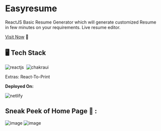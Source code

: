 # Easyresume
ReactJS Basic Resume Generator which will generate customized Resume in few minutes on your requirements.
Live resume editor.

[Visit Now](https://easyresumegen.netlify.app/) 🚀

## 🖥️ Tech Stack

![reactjs](https://img.shields.io/badge/React-20232A?style=for-the-badge&logo=react&logoColor=61DAFB)&nbsp;
![chakraui](https://img.shields.io/badge/Chakra--UI-319795?style=for-the-badge&logo=chakra-ui&logoColor=white)&nbsp;

Extras: React-To-Print

**Deployed On:**

![netlify](https://img.shields.io/badge/Netlify-00C7B7?style=for-the-badge&logo=netlify&logoColor=white)

## Sneak  Peek of Home Page 🙈 :

![image](https://user-images.githubusercontent.com/86340981/224733709-dcb04578-993e-43f4-9182-ef919dde0caa.png)
![image](https://user-images.githubusercontent.com/86340981/224733756-11c32186-85be-4a6f-93de-93e153bb6c89.png)
